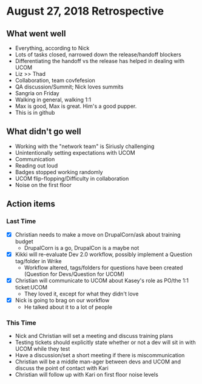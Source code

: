 # August 27, 2018 Retrospective 

## What went well

* Everything, according to Nick
* Lots of tasks closed, narrowed down the release/handoff blockers
* Differentiating the handoff vs the release has helped in dealing with UCOM
* Liz >> Thad
* Collaboration, team covfefesion
* QA discussion/Summit; Nick loves summits
* Sangria on Friday
* Walking in general, walking 1:1
* Max is good, Max is great. Him's a good pupper.
* This is in github

## What didn't go well

* Working with the "network team" is Siriusly challenging
* Unintentionally setting expectations with UCOM 
* Communication
* Reading out loud
* Badges stopped working randomly
* UCOM flip-flopping/Difficulty in collaboration
* Noise on the first floor

## Action items

### Last Time

- [x] Christian needs to make a move on DrupalCorn/ask about training budget
  * DrupalCorn is a go, DrupalCon is a maybe not
- [x] Kikki will re-evaluate Dev 2.0 workflow, possibly implement a Question tag/folder in Wrike
  * Workflow altered, tags/folders for questions have been created (Question for Devs/Question for UCOM)
- [x] Christian will communicate to UCOM about Kasey's role as PO/the 1:1 ticket:UCOM
  * They loved it, except for what they didn't love
- [x] Nick is going to brag on our workflow
  * He talked about it to a lot of people

### This Time

* Nick and Christian will set a meeting and discuss training plans
* Testing tickets should explicitly state whether or not a dev will sit in with UCOM while they test
* Have a discussion/set a short meeting if there is miscommunication
* Christian will be a middle man-ager between devs and UCOM and discuss the point of contact with Kari
* Christian will follow up with Kari on first floor noise levels

